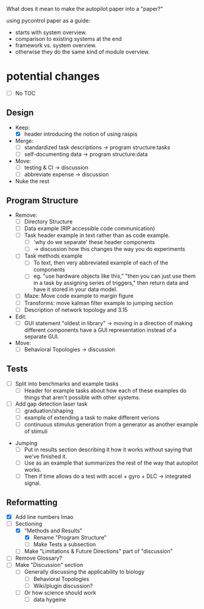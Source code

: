 What does it mean to make the autopilot paper into a "paper?"

using pycontrol paper as a guide:

- starts with system overview. 
- comparison to existing systems at the end
- framework vs. system overview. 
- otherwise they do the same kind of module overview.

# potential changes

- [ ] No TOC

## Design

- Keep:
	- [x] header introducing the notion of using raspis
- Merge:
	- [ ] standardized task descriptions -> program structure:tasks
	- [ ] self-documenting data -> program structure:data
- Move:
	- [ ] testing & CI -> discussion
	- [ ] abbreviate expense -> discussion
- Nuke the rest

## Program Structure

- Remove:
	- [ ] Directory Structure
	- [ ] Data example (RIP accessible code communication)
	- [ ] Task header example in text rather than as code example.
		- [ ] 'why do we separate' these header components
		- [ ] -> discussion how this changes the way you do experiments
	- [ ] Task methods example
		- [ ] To text, then very abbreviated example of each of the components
		- [ ] eg. "use hardware objects like this," "then you can just use them in a task by assigning series of triggers," then return data and have it stored in your data model.
	- [ ] Maze: Move code example to margin figure
	- [ ] Transforms: move kalman filter example to jumping section
	- [ ] Description of network topology and 3.15
- Edit:
	- [ ] GUI statement "oldest in library" -> moving in a direction of making different components have a GUI representation instead of a separate GUI.
- Move:
	- [ ] Behavioral Topologies -> discussion

## Tests

- [ ] Split into benchmarks and example tasks
	- [ ] Header for example tasks about how each of these examples do things that aren't possible with other systems.
- [ ] Add gap detection laser task
	- [ ] graduation/shaping
	- [ ] example of extending a task to make different verions
	- [ ] continuous stimulus generation from a generator as another example of stimuli
- Jumping
	- [ ] Put in results section describing it how it works without saying that we've finished it. 
	- [ ] Use as an example that summarizes the rest of the way that autopilot works.
	- [ ] Then if time allows do a test with accel + gyro + DLC -> integrated signal.

## Reformatting

- [x] Add line numbers lmao
- [ ] Sectioning
	- [x] "Methods and Results"
		- [x] Rename "Program Structure"
		- [ ] Make Tests a subsection
	- [ ] Make "Limitations & Future Directions" part of "discussion"
- [ ] Remove Glossary?
- [ ] Make "Discussion" section
	- [ ] Generally discussing the applicability to biology
		- [ ] Behavioral Topologies
		- [ ] Wiki/plugin discussion?
	- [ ] Or how science should work
		- [ ] data hygeine
